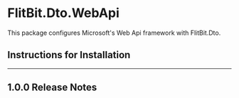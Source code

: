 FlitBit.Dto.WebApi
================================
This package configures Microsoft's Web Api framework with FlitBit.Dto.


Instructions for Installation
--------------------------------------------------------------------------------



--------------------------------------------------------------------------------
1.0.0 Release Notes
--------------------------------------------------------------------------------


